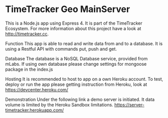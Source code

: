 # TimeTracker Geo MainServer

This is a Node.js app using Express 4. It is part of the TimeTracker Ecosystem.
For more information about this project have a look at http://timetracker.cc.

Function
This app is able to read and write data from and to a database.
It is using a Restful API with commands put, push and get.

Database
The database is a NoSQL Database service, provided from mLabs.
If using own database please change settings for mongoose package in the index.js

Hosting
It is recommended to host to app on a own Heroku account.
To test, deploy or run the app please getting instruction from Heroku, look at
https://devcenter.heroku.com/

Demonstration
Under the following link a demo server is initiated. It data volume is limited
by the Heroku Sandbox limitations.
https://server-timetracker.herokuapp.com/
